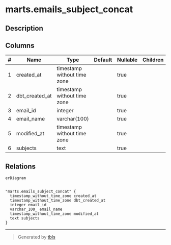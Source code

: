 # marts.emails_subject_concat

## Description

## Columns

| # | Name           | Type                        | Default | Nullable | Children | Parents | Comment |
| - | -------------- | --------------------------- | ------- | -------- | -------- | ------- | ------- |
| 1 | created_at     | timestamp without time zone |         | true     |          |         |         |
| 2 | dbt_created_at | timestamp without time zone |         | true     |          |         |         |
| 3 | email_id       | integer                     |         | true     |          |         |         |
| 4 | email_name     | varchar(100)                |         | true     |          |         |         |
| 5 | modified_at    | timestamp without time zone |         | true     |          |         |         |
| 6 | subjects       | text                        |         | true     |          |         |         |

## Relations

```mermaid
erDiagram


"marts.emails_subject_concat" {
  timestamp_without_time_zone created_at
  timestamp_without_time_zone dbt_created_at
  integer email_id
  varchar_100_ email_name
  timestamp_without_time_zone modified_at
  text subjects
}
```

---

> Generated by [tbls](https://github.com/k1LoW/tbls)
